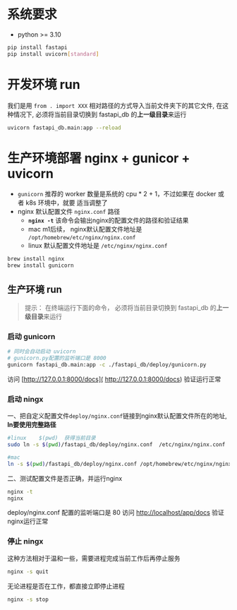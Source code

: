 # 系统要求
- python >= 3.10 
```bash
pip install fastapi
pip install uvicorn[standard]
```
# 开发环境 run 
我们是用 `from . import XXX` 相对路径的方式导入当前文件夹下的其它文件, 在这种情况下, 必须将当前目录切换到 fastapi_db 的**上一级目录**来运行
```bash
uvicorn fastapi_db.main:app --reload 
```

# 生产环境部署 nginx + gunicor + uvicorn
- `gunicorn` 推荐的 worker 数量是系统的 cpu * 2 + 1，不过如果在 docker 或者 k8s 环境中，就要 适当调整了
- nginx 默认配置文件 `nginx.conf` 路径
  - **`nginx -t`** 该命令会输出nginx的配置文件的路径和验证结果
  - mac m1后续， nginx默认配置文件地址是 `/opt/homebrew/etc/nginx/nginx.conf`
  - linux 默认配置文件地址是 `/etc/nginx/nginx.conf`
   


```bash
brew install nginx
brew install gunicorn
```

## 生产环境 run
> 提示： 在终端运行下面的命令， 必须将当前目录切换到 fastapi_db 的**上一级目录**来运行

### 启动 gunicorn
```bash
# 同时会自动启动 uvicorn
# gunicorn.py配置的监听端口是 8000
gunicorn fastapi_db.main:app -c ./fastapi_db/deploy/gunicorn.py
```
访问 [http://127.0.0.1:8000/docs]( http://127.0.0.1:8000/docs) 验证运行正常

### 启动 ningx
一、把自定义配置文件`deploy/nginx.conf`链接到nginx默认配置文件所在的地址,  **ln要使用完整路径**

```bash
#linux    $(pwd)  获得当前目录
sudo ln -s $(pwd)/fastapi_db/deploy/nginx.conf  /etc/nginx/nginx.conf

#mac
ln -s $(pwd)/fastapi_db/deploy/nginx.conf /opt/homebrew/etc/nginx/nginx.conf 
```
二、测试配置文件是否正确，并运行nginx
```bash
nginx -t      
nginx         
```
deploy/nginx.conf 配置的监听端口是 80 访问 [ http://localhost/app/docs](http://localhost/app/docs) 验证nginx运行正常

### 停止 ningx 
这种方法相对于温和一些，需要进程完成当前工作后再停止服务
```bash
nginx -s quit
```

无论进程是否在工作，都直接立即停止进程
```bash
nginx -s stop
```

